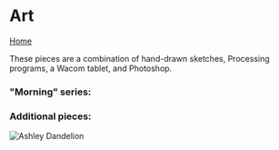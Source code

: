 # Art

[Home](index.md)

These pieces are a combination of hand-drawn sketches, Processing programs, a Wacom tablet, and Photoshop.

### "Morning" series:


### Additional pieces:
![Ashley Dandelion](ashleydandelion.jpg)

